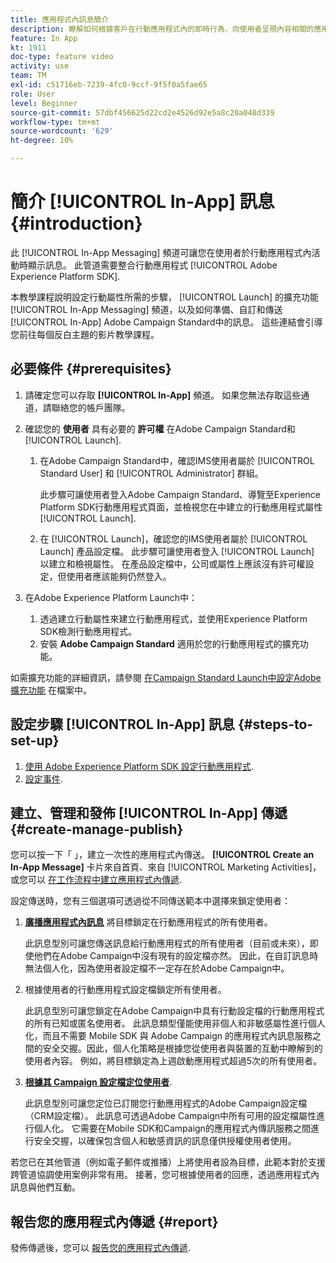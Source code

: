 ```yaml
---
title: 應用程式內訊息簡介
description: 瞭解如何根據客戶在行動應用程式內的即時行為，向使用者呈現內容相關的應用程式內訊息。
feature: In App
kt: 1911
doc-type: feature video
activity: use
team: TM
exl-id: c51716eb-7239-4fc0-9ccf-9f5f0a5fae65
role: User
level: Beginner
source-git-commit: 57dbf456625d22cd2e4526d92e5a8c20a048d339
workflow-type: tm+mt
source-wordcount: '629'
ht-degree: 10%

---
```


# 簡介 [!UICONTROL In-App] 訊息 {#introduction}

此 [!UICONTROL In-App Messaging] 頻道可讓您在使用者於行動應用程式內活動時顯示訊息。 此管道需要整合行動應用程式 [!UICONTROL Adobe Experience Platform SDK].

本教學課程說明設定行動屬性所需的步驟， [!UICONTROL Launch] 的擴充功能 [!UICONTROL In-App Messaging] 頻道，以及如何準備、自訂和傳送 [!UICONTROL In-App] Adobe Campaign Standard中的訊息。 這些連結會引導您前往每個反白主題的影片教學課程。

## 必要條件 {#prerequisites}

1. 請確定您可以存取 **[!UICONTROL In-App]** 頻道。 如果您無法存取這些通道，請聯絡您的帳戶團隊。
1. 確認您的 **使用者** 具有必要的 **許可權** 在Adobe Campaign Standard和 [!UICONTROL Launch].

   1. 在Adobe Campaign Standard中，確認IMS使用者屬於 [!UICONTROL Standard User] 和 [!UICONTROL Administrator] 群組。

      此步驟可讓使用者登入Adobe Campaign Standard、導覽至Experience Platform SDK行動應用程式頁面，並檢視您在中建立的行動應用程式屬性 [!UICONTROL Launch].

   1. 在 [!UICONTROL Launch]，確認您的IMS使用者屬於 [!UICONTROL Launch] 產品設定檔。 此步驟可讓使用者登入 [!UICONTROL Launch] 以建立和檢視屬性。 在產品設定檔中，公司或屬性上應該沒有許可權設定，但使用者應該能夠仍然登入。

1. 在Adobe Experience Platform Launch中：

   1. 透過建立行動屬性來建立行動應用程式，並使用Experience Platform SDK檢測行動應用程式。
   1. 安裝 **Adobe Campaign Standard** 適用於您的行動應用程式的擴充功能。

如需擴充功能的詳細資訊，請參閱 [在Campaign Standard Launch中設定Adobe擴充功能](https://aep-sdks.gitbook.io/docs/using-mobile-extensions/adobe-campaign-standard) 在檔案中。

## 設定步驟 [!UICONTROL In-App] 訊息 {#steps-to-set-up}

1. [使用 Adobe Experience Platform SDK 設定行動應用程式](/help/communication-channels/mobile/configure-mobile-apps-using-aep-sdk.md).
1. [設定事件](/help/communication-channels/mobile/in-app/configure-events.md).

## 建立、管理和發佈 [!UICONTROL In-App] 傳遞 {#create-manage-publish}

您可以按一下「 」，建立一次性的應用程式內傳送。 **[!UICONTROL Create an In-App Message]** 卡片來自首頁、來自 [!UICONTROL Marketing Activities]，或您可以 [在工作流程中建立應用程式內傳遞](/help/communication-channels/mobile/in-app/in-app-activity.md).

設定傳送時，您有三個選項可透過從不同傳送範本中選擇來鎖定使用者：

1. [**廣播應用程式內訊息**](/help/communication-channels/mobile/in-app/broadcast-in-app-message.md) 將目標鎖定在行動應用程式的所有使用者。

   此訊息型別可讓您傳送訊息給行動應用程式的所有使用者（目前或未來），即使他們在Adobe Campaign中沒有現有的設定檔亦然。 因此，在自訂訊息時無法個人化，因為使用者設定檔不一定存在於Adobe Campaign中。

1. 根據使用者的行動應用程式設定檔鎖定所有使用者。

   此訊息型別可讓您鎖定在Adobe Campaign中具有行動設定檔的行動應用程式的所有已知或匿名使用者。 此訊息類型僅能使用非個人和非敏感屬性進行個人化，而且不需要 Mobile SDK 與 Adobe Campaign 的應用程式內訊息服務之間的安全交握。因此，個人化策略是根據您從使用者與裝置的互動中瞭解到的使用者內容。 例如，將目標鎖定為上週啟動應用程式超過5次的所有使用者。

1. [**根據其 Campaign 設定檔定位使用者**](/help/communication-channels/mobile/in-app/target-users-based-on-campaign-profile.md).

   此訊息型別可讓您定位已訂閱您行動應用程式的Adobe Campaign設定檔（CRM設定檔）。 此訊息可透過Adobe Campaign中所有可用的設定檔屬性進行個人化。 它需要在Mobile SDK和Campaign的應用程式內傳訊服務之間進行安全交握，以確保包含個人和敏感資訊的訊息僅供授權使用者使用。

若您已在其他管道（例如電子郵件或推播）上將使用者設為目標，此範本對於支援跨管道協調使用案例非常有用。 接著，您可根據使用者的回應，透過應用程式內訊息與他們互動。

## 報告您的應用程式內傳遞 {#report}

發佈傳遞後，您可以 [報告您的應用程式內傳遞](/help/communication-channels/mobile/in-app/in-app-reporting.md).
